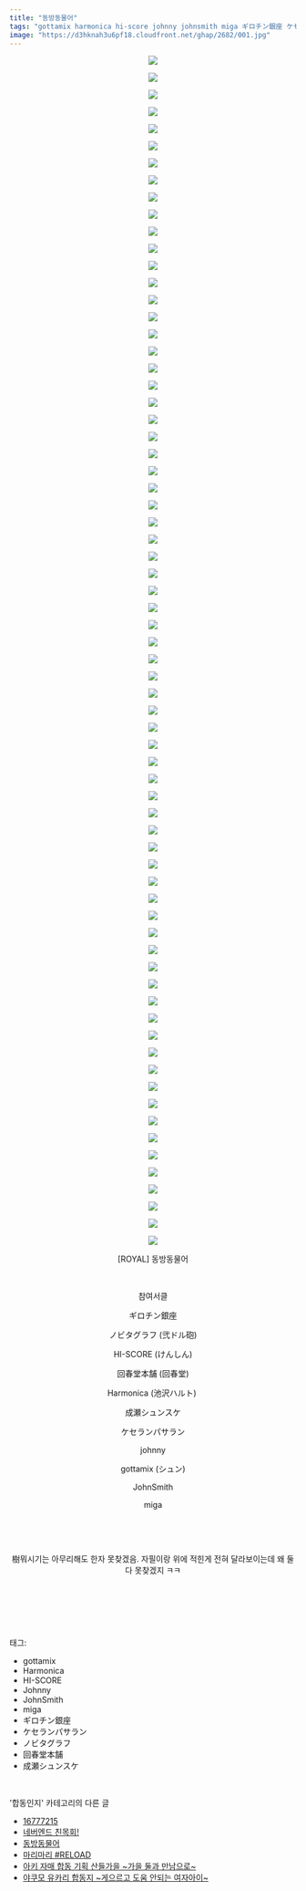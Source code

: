 ```yaml
---
title: "동방동물어"
tags: "gottamix harmonica hi-score johnny johnsmith miga ギロチン銀座 ケセランパサラン ノビタグラフ 回春堂本舗 成瀬シュンスケ royal 弐ドル砲 けんしん 回春堂 池沢ハルト シュン 합동인지"
image: "https://d3hknah3u6pf18.cloudfront.net/ghap/2682/001.jpg"
---
```

<div class="article">
<p style="text-align: center; clear: none; float: none;"><img src="{{ site.imgserver4 }}/ghap/2682/001.jpg"/></p>
<p style="text-align: center; clear: none; float: none;"><img src="{{ site.imgserver4 }}/ghap/2682/002.jpg"/></p>
<p style="text-align: center; clear: none; float: none;"><img src="{{ site.imgserver4 }}/ghap/2682/003.jpg"/></p>
<p style="text-align: center; clear: none; float: none;"><img src="{{ site.imgserver4 }}/ghap/2682/004.jpg"/></p>
<p style="text-align: center; clear: none; float: none;"><img src="{{ site.imgserver4 }}/ghap/2682/005.jpg"/></p>
<p style="text-align: center; clear: none; float: none;"><img src="{{ site.imgserver4 }}/ghap/2682/006.jpg"/></p>
<p style="text-align: center; clear: none; float: none;"><img src="{{ site.imgserver4 }}/ghap/2682/007.jpg"/></p>
<p style="text-align: center; clear: none; float: none;"><img src="{{ site.imgserver4 }}/ghap/2682/008.jpg"/></p>
<p style="text-align: center; clear: none; float: none;"><img src="{{ site.imgserver4 }}/ghap/2682/009.jpg"/></p>
<p style="text-align: center; clear: none; float: none;"><img src="{{ site.imgserver4 }}/ghap/2682/010.jpg"/></p>
<p style="text-align: center; clear: none; float: none;"><img src="{{ site.imgserver4 }}/ghap/2682/011.jpg"/></p>
<p style="text-align: center; clear: none; float: none;"><img src="{{ site.imgserver4 }}/ghap/2682/012.jpg"/></p>
<p style="text-align: center; clear: none; float: none;"><img src="{{ site.imgserver4 }}/ghap/2682/013.jpg"/></p>
<p style="text-align: center; clear: none; float: none;"><img src="{{ site.imgserver4 }}/ghap/2682/014.jpg"/></p>
<p style="text-align: center; clear: none; float: none;"><img src="{{ site.imgserver4 }}/ghap/2682/015.jpg"/></p>
<p style="text-align: center; clear: none; float: none;"><img src="{{ site.imgserver4 }}/ghap/2682/016.jpg"/></p>
<p style="text-align: center; clear: none; float: none;"><img src="{{ site.imgserver4 }}/ghap/2682/017.jpg"/></p>
<p style="text-align: center; clear: none; float: none;"><img src="{{ site.imgserver4 }}/ghap/2682/018.jpg"/></p>
<p style="text-align: center; clear: none; float: none;"><img src="{{ site.imgserver4 }}/ghap/2682/019.jpg"/></p>
<p style="text-align: center; clear: none; float: none;"><img src="{{ site.imgserver4 }}/ghap/2682/020.jpg"/></p>
<p style="text-align: center; clear: none; float: none;"><img src="{{ site.imgserver4 }}/ghap/2682/021.jpg"/></p>
<p style="text-align: center; clear: none; float: none;"><img src="{{ site.imgserver4 }}/ghap/2682/022.jpg"/></p>
<p style="text-align: center; clear: none; float: none;"><img src="{{ site.imgserver4 }}/ghap/2682/023.jpg"/></p>
<p style="text-align: center; clear: none; float: none;"><img src="{{ site.imgserver4 }}/ghap/2682/024.jpg"/></p>
<p style="text-align: center; clear: none; float: none;"><img src="{{ site.imgserver4 }}/ghap/2682/025.jpg"/></p>
<p style="text-align: center; clear: none; float: none;"><img src="{{ site.imgserver4 }}/ghap/2682/026.jpg"/></p>
<p style="text-align: center; clear: none; float: none;"><img src="{{ site.imgserver4 }}/ghap/2682/027.jpg"/></p>
<p style="text-align: center; clear: none; float: none;"><img src="{{ site.imgserver4 }}/ghap/2682/028.jpg"/></p>
<p style="text-align: center; clear: none; float: none;"><img src="{{ site.imgserver4 }}/ghap/2682/029.jpg"/></p>
<p style="text-align: center; clear: none; float: none;"><img src="{{ site.imgserver4 }}/ghap/2682/030.jpg"/></p>
<p style="text-align: center; clear: none; float: none;"><img src="{{ site.imgserver4 }}/ghap/2682/031.jpg"/></p>
<p style="text-align: center; clear: none; float: none;"><img src="{{ site.imgserver4 }}/ghap/2682/032.jpg"/></p>
<p style="text-align: center; clear: none; float: none;"><img src="{{ site.imgserver4 }}/ghap/2682/033.jpg"/></p>
<p style="text-align: center; clear: none; float: none;"><img src="{{ site.imgserver4 }}/ghap/2682/034.jpg"/></p>
<p style="text-align: center; clear: none; float: none;"><img src="{{ site.imgserver4 }}/ghap/2682/035.jpg"/></p>
<p style="text-align: center; clear: none; float: none;"><img src="{{ site.imgserver4 }}/ghap/2682/036.jpg"/></p>
<p style="text-align: center; clear: none; float: none;"><img src="{{ site.imgserver4 }}/ghap/2682/037.jpg"/></p>
<p style="text-align: center; clear: none; float: none;"><img src="{{ site.imgserver4 }}/ghap/2682/038.jpg"/></p>
<p style="text-align: center; clear: none; float: none;"><img src="{{ site.imgserver4 }}/ghap/2682/039.jpg"/></p>
<p style="text-align: center; clear: none; float: none;"><img src="{{ site.imgserver4 }}/ghap/2682/040.jpg"/></p>
<p style="text-align: center; clear: none; float: none;"><img src="{{ site.imgserver4 }}/ghap/2682/041.jpg"/></p>
<p style="text-align: center; clear: none; float: none;"><img src="{{ site.imgserver4 }}/ghap/2682/042.jpg"/></p>
<p style="text-align: center; clear: none; float: none;"><img src="{{ site.imgserver4 }}/ghap/2682/043.jpg"/></p>
<p style="text-align: center; clear: none; float: none;"><img src="{{ site.imgserver4 }}/ghap/2682/044.jpg"/></p>
<p style="text-align: center; clear: none; float: none;"><img src="{{ site.imgserver4 }}/ghap/2682/045.jpg"/></p>
<p style="text-align: center; clear: none; float: none;"><img src="{{ site.imgserver4 }}/ghap/2682/046.jpg"/></p>
<p style="text-align: center; clear: none; float: none;"><img src="{{ site.imgserver4 }}/ghap/2682/047.jpg"/></p>
<p style="text-align: center; clear: none; float: none;"><img src="{{ site.imgserver4 }}/ghap/2682/048.jpg"/></p>
<p style="text-align: center; clear: none; float: none;"><img src="{{ site.imgserver4 }}/ghap/2682/049.jpg"/></p>
<p style="text-align: center; clear: none; float: none;"><img src="{{ site.imgserver4 }}/ghap/2682/050.jpg"/></p>
<p style="text-align: center; clear: none; float: none;"><img src="{{ site.imgserver4 }}/ghap/2682/051.jpg"/></p>
<p style="text-align: center; clear: none; float: none;"><img src="{{ site.imgserver4 }}/ghap/2682/052.jpg"/></p>
<p style="text-align: center; clear: none; float: none;"><img src="{{ site.imgserver4 }}/ghap/2682/053.jpg"/></p>
<p style="text-align: center; clear: none; float: none;"><img src="{{ site.imgserver4 }}/ghap/2682/054.jpg"/></p>
<p style="text-align: center; clear: none; float: none;"><img src="{{ site.imgserver4 }}/ghap/2682/055.jpg"/></p>
<p style="text-align: center; clear: none; float: none;"><img src="{{ site.imgserver4 }}/ghap/2682/056.jpg"/></p>
<p style="text-align: center; clear: none; float: none;"><img src="{{ site.imgserver4 }}/ghap/2682/057.jpg"/></p>
<p style="text-align: center; clear: none; float: none;"><img src="{{ site.imgserver4 }}/ghap/2682/058.jpg"/></p>
<p style="text-align: center; clear: none; float: none;"><img src="{{ site.imgserver4 }}/ghap/2682/059.jpg"/></p>
<p style="text-align: center; clear: none; float: none;"><img src="{{ site.imgserver4 }}/ghap/2682/060.jpg"/></p>
<p style="text-align: center; clear: none; float: none;"><img src="{{ site.imgserver4 }}/ghap/2682/061.jpg"/></p>
<p style="text-align: center; clear: none; float: none;"><img src="{{ site.imgserver4 }}/ghap/2682/062.jpg"/></p>
<p style="text-align: center; clear: none; float: none;"><img src="{{ site.imgserver4 }}/ghap/2682/063.jpg"/></p>
<p style="text-align: center; clear: none; float: none;"><img src="{{ site.imgserver4 }}/ghap/2682/064.jpg"/></p>
<p style="text-align: center; clear: none; float: none;"><img src="{{ site.imgserver4 }}/ghap/2682/065.jpg"/></p>
<p style="text-align: center; clear: none; float: none;"><img src="{{ site.imgserver4 }}/ghap/2682/066.jpg"/></p>
<p style="text-align: center; clear: none; float: none;"><img src="{{ site.imgserver4 }}/ghap/2682/067.jpg"/></p>
<p style="text-align: center; clear: none; float: none;"><img src="{{ site.imgserver4 }}/ghap/2682/068.jpg"/></p>
<p style="text-align: center; clear: none; float: none;"><img src="{{ site.imgserver4 }}/ghap/2682/069.jpg"/></p>
<p style="text-align: center; clear: none; float: none;"><img src="{{ site.imgserver4 }}/ghap/2682/070.jpg"/></p>
<p style="text-align: center; clear: none; float: none;">[ROYAL] 동방동물어</p>
<p style="text-align: center; clear: none; float: none;"><br/></p>
<p style="text-align: center; clear: none; float: none;">참여서클</p>
<p style="text-align: center; clear: none; float: none;">ギロチン銀座</p>
<p style="text-align: center; clear: none; float: none;">ノビタグラフ (弐ドル砲)</p>
<p style="text-align: center; clear: none; float: none;">HI-SCORE (けんしん)</p>
<p style="text-align: center; clear: none; float: none;">回春堂本舗 (回春堂)</p>
<p style="text-align: center; clear: none; float: none;">Harmonica (池沢ハルト) </p>
<p style="text-align: center; clear: none; float: none;">成瀬シュンスケ</p>
<p style="text-align: center; clear: none; float: none;">ケセランパサラン</p>
<p style="text-align: center; clear: none; float: none;">johnny</p>
<p style="text-align: center; clear: none; float: none;">gottamix (シュン)</p>
<p style="text-align: center; clear: none; float: none;">JohnSmith</p>
<p style="text-align: center; clear: none; float: none;">miga</p>
<p style="text-align: center; clear: none; float: none;"><br/></p>
<p style="text-align: center; clear: none; float: none;"><br/></p>
<p style="text-align: center; clear: none; float: none;">樹뭐시기는 아무리해도 한자 못찾겠음. 자필이랑 위에 적힌게 전혀 달라보이는데 왜 둘 다 못찾겠지 ㅋㅋ</p>
<p style="text-align: center; clear: none; float: none;"><br/></p>
<p><br/></p>
</div><br/>
<div class="tagTrail">
<p>태그: </p>
<ul>
<li>gottamix</li>
<li>Harmonica</li>
<li>HI-SCORE</li>
<li>Johnny</li>
<li>JohnSmith</li>
<li>miga</li>
<li>ギロチン銀座</li>
<li>ケセランパサラン</li>
<li>ノビタグラフ</li>
<li>回春堂本舗</li>
<li>成瀬シュンスケ</li>
</ul>
</div><br/>
<div class="another">
<p>'합동인지' 카테고리의 다른 글</p>
<ul>
<li><a href="/ghap_2964">16777215</a></li>
<li><a href="/ghap_2779">네버엔드 친목회!</a></li>
<li><a href="/ghap_2682">동방동물어</a></li>
<li><a href="/ghap_2681">마리마리 #RELOAD</a></li>
<li><a href="/ghap_2651">아키 자매 합동 기획 산들가을 ~가을 둘과 만남으로~</a></li>
<li><a href="/ghap_2607">야쿠모 유카리 합동지 ~게으르고 도움 안되는 여자아이~</a></li>
</ul>
</div><br/>
<div class="cb_module cb_fluid">
<div class="cb_wrt cb_profile">
</div><!-- commentList close -->
</div><br/>
